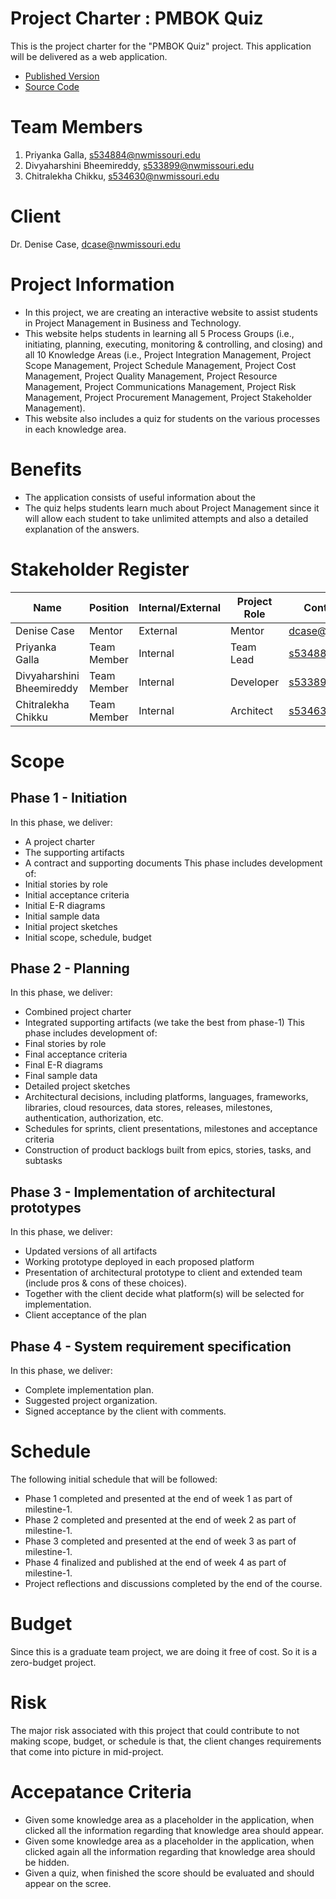 # Project Charter : PMBOK Quiz
This is the project charter for the "PMBOK Quiz" project. This application will be delivered as a web application.
- [Published Version]()
- [Source Code](https://github.com/Divyaharshini/pmbok_quiz)
# Team Members
1. Priyanka Galla, s534884@nwmissouri.edu
1. Divyaharshini Bheemireddy, s533899@nwmissouri.edu
1. Chitralekha Chikku, s534630@nwmissouri.edu
# Client
Dr. Denise Case, dcase@nwmissouri.edu
# Project Information
- In this project, we are creating an interactive website to assist students in Project Management in Business and Technology.
- This website helps students in learning all 5 Process Groups (i.e., initiating, planning, executing, monitoring & controlling, and closing) and all 10 Knowledge Areas (i.e., Project Integration Management, Project Scope Management, Project Schedule Management, Project Cost Management, Project Quality Management, Project Resource Management, Project Communications Management, Project Risk Management, Project Procurement Management, Project Stakeholder Management).
- This website also includes a quiz for students on the various processes in each knowledge area.
# Benefits
- The application consists of useful information about the 
- The quiz helps students learn much about Project Management since it will allow each student to take unlimited attempts and also a detailed explanation of the answers.
# Stakeholder Register
Name | Position | Internal/External | Project Role | Contact Information
----  | -------- |  ----------------- |  ------------  |  ------------------
Denise Case | Mentor | External | Mentor | dcase@nwmissouri.edu
Priyanka Galla | Team Member | Internal | Team Lead | s534884@nwmissouri.edu
Divyaharshini Bheemireddy | Team Member | Internal | Developer | s533899@nwmissouri.edu
Chitralekha Chikku | Team Member | Internal | Architect | s534630@nwmissouri.edu
# Scope
## Phase 1 - Initiation
In this phase, we deliver:
- A project charter
- The supporting artifacts
- A contract and supporting documents
This phase includes development of:
- Initial stories by role
- Initial acceptance criteria
- Initial E-R diagrams
- Initial sample data
- Initial project sketches
- Initial scope, schedule, budget
## Phase 2 - Planning
In this phase, we deliver:
- Combined project charter
- Integrated supporting artifacts (we take the best from phase-1)
This phase includes development of:
- Final stories by role
- Final acceptance criteria
- Final E-R diagrams
- Final sample data
- Detailed project sketches
- Architectural decisions, including platforms, languages, frameworks, libraries, cloud resources, data stores, releases, milestones, authentication, authorization, etc.
- Schedules for sprints, client presentations, milestones and acceptance criteria
- Construction of product backlogs built from epics, stories, tasks, and subtasks
## Phase 3 - Implementation of architectural prototypes
In this phase, we deliver:
 - Updated versions of all artifacts
 - Working prototype deployed in each proposed platform
 - Presentation of architectural prototype to client and extended team (include pros & cons of these choices).
 - Together with the client decide what platform(s) will be selected for implementation.
 - Client acceptance of the plan
 ## Phase 4 - System requirement specification
 In this phase, we deliver:
 - Complete implementation plan.
 - Suggested project organization.
 - Signed acceptance by the client with comments.
 # Schedule
 The following initial schedule that will be followed:
 - Phase 1 completed and presented at the end of week 1 as part of milestine-1.
 - Phase 2 completed and presented at the end of week 2 as part of milestine-1.
 - Phase 3 completed and presented at the end of week 3  as part of milestine-1.
 - Phase 4 finalized and published at the end of week 4  as part of milestine-1.
 - Project reflections and discussions completed by the end of the course.
 # Budget
 Since this is a graduate team project, we are doing it free of cost. So it is a zero-budget project.
 # Risk
 The major risk associated with this project that could contribute to not making scope, budget, or schedule is that, the client changes requirements that come into picture in mid-project.
 # Accepatance Criteria
 - Given some knowledge area as a placeholder in the application, when clicked all the information regarding that knowledge area should appear.
 - Given some knowledge area as a placeholder in the application, when clicked again all the information regarding that knowledge area should be hidden.
 - Given a quiz, when finished the score should be evaluated and should appear on the scree.


